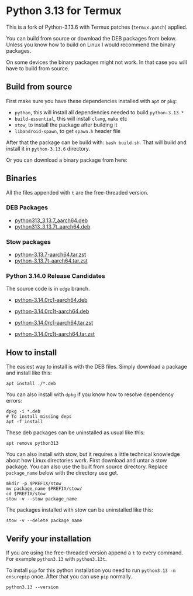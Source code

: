 # Python 3.13 for Termux

This is a fork of Python-3.13.6 with Termux patches (`termux.patch`) applied.

You can build from source or download the DEB packages from below. Unless you know how to build on Linux I would recommend the binary packages.

On some devices the binary packages might not work. In that case you will have to build from source.

## Build from source

First make sure you have these dependencies installed with `apt` or `pkg`:

 - `python`, this will install all dependencies needed to build `python-3.13.*`
 - `build-essential`, this will install `clang`, `make` etc
 - `stow`, to install the package after building it
 - `libandroid-spawn`, to get `spawn.h` header file

After that the package can be build with: `bash build.sh`. That will build and install it in `python-3.13.6` directory.

Or you can download a binary package from here:

## Binaries

All the files appended with `t` are the free-threaded version.

### DEB Packages

 - [python313_3.13.7_aarch64.deb](https://public.8018985.xyz/python313_3.13.7_aarch64.deb)
 - [python313_3.13.7t_aarch64.deb](https://public.8018985.xyz/python313_3.13.7t_aarch64.deb)

### Stow packages

 - [python-3.13.7-aarch64.tar.zst](https://public.8018985.xyz/python-3.13.7-aarch64.tar.zst)
 - [python-3.13.7t-aarch64.tar.zst](https://public.8018985.xyz/python-3.13.7t-aarch64.tar.zst)

### Python 3.14.0 Release Candidates

The source code is in `edge` branch.

 - [python-3.14.0rc1-aarch64.deb](https://public.8018985.xyz/python-3.14.0rc1-aarch64.deb)
 - [python-3.14.0rc1t-aarch64.deb](https://public.8018985.xyz/python-3.14.0rc1t-aarch64.deb)

 - [python-3.14.0rc1-aarch64.tar.zst](https://public.8018985.xyz/python-3.14.0rc1-aarch64.tar.zst)
 - [python-3.14.0rc1t-aarch64.tar.zst](https://public.8018985.xyz/python-3.14.0rc1t-aarch64.tar.zst)

## How to install

The easiest way to install is with the DEB files. Simply download a package and install like this:

```
apt install ./*.deb
```

You can also install with `dpkg` if you know how to resolve dependency errors:

```
dpkg -i *.deb
# To install missing deps
apt -f install
```

These deb packages can be uninstalled as usual like this:

```
apt remove python313
```

You can also install with stow, but it requires a little technical knowledge about how Linux directories work. First download and untar a stow package. You can also use the built from source directory. Replace `package_name` below with the directory use get.

```
mkdir -p $PREFIX/stow
mv package_name $PREFIX/stow/
cd $PREFIX/stow
stow -v --stow package_name
```

The packages installed with stow can be uninstalled like this:

```
stow -v --delete package_name
```

## Verify your installation

If you are using the free-threaded version append a `t` to every command. For example `python3.13` with `python3.13t`.

To install `pip` for this python installation you need to run `python3.13 -m ensurepip` once. After that you can use `pip` normally.

```
python3.13 --version
```
